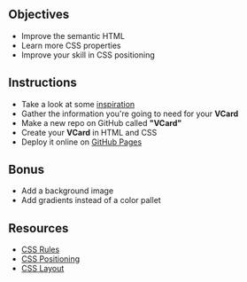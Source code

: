 ## Objectives

- Improve the semantic HTML
- Learn more CSS properties
- Improve your skill in CSS positioning

## Instructions

- Take a look at some [inspiration](https://www.google.be/search?q=vcard&espv=2&source=lnms&tbm=isch&sa=X&ved=0ahUKEwjIqtvku6zTAhVmIJoKHQDZD4wQ_AUIBigB&biw=1250&bih=703#tbm=isch&q=vcard+template)
- Gather the information you're going to need for your **VCard**
- Make a new repo on GitHub called **"VCard"**
- Create your **VCard** in HTML and CSS
- Deploy it online on [GitHub Pages](https://help.github.com/articles/configuring-a-publishing-source-for-github-pages/)

## Bonus

- Add a background image
- Add gradients instead of a color pallet

## Resources

- [CSS Rules](https://www.w3schools.com/css/default.asp)
- [CSS Positioning](http://learnlayout.com/position.html)
- [CSS Layout](http://learnlayout.com/)
